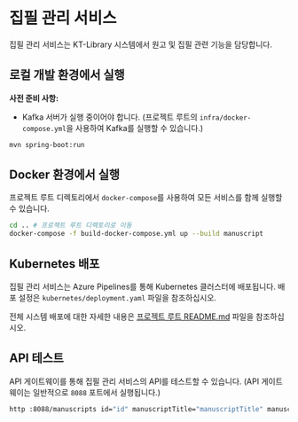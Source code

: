 # 집필 관리 서비스

집필 관리 서비스는 KT-Library 시스템에서 원고 및 집필 관련 기능을 담당합니다.

## 로컬 개발 환경에서 실행

**사전 준비 사항:**
*   Kafka 서버가 실행 중이어야 합니다. (프로젝트 루트의 `infra/docker-compose.yml`을 사용하여 Kafka를 실행할 수 있습니다.)

```bash
mvn spring-boot:run
```

## Docker 환경에서 실행

프로젝트 루트 디렉토리에서 `docker-compose`를 사용하여 모든 서비스를 함께 실행할 수 있습니다.

```bash
cd .. # 프로젝트 루트 디렉토리로 이동
docker-compose -f build-docker-compose.yml up --build manuscript
```

## Kubernetes 배포

집필 관리 서비스는 Azure Pipelines를 통해 Kubernetes 클러스터에 배포됩니다. 배포 설정은 `kubernetes/deployment.yaml` 파일을 참조하십시오.

전체 시스템 배포에 대한 자세한 내용은 [프로젝트 루트 README.md](../README.md) 파일을 참조하십시오.

## API 테스트

API 게이트웨이를 통해 집필 관리 서비스의 API를 테스트할 수 있습니다. (API 게이트웨이는 일반적으로 `8088` 포트에서 실행됩니다.)

```bash
http :8088/manuscripts id="id" manuscriptTitle="manuscriptTitle" manuscriptContent="manuscriptContent" authorId="authorId" authorName="authorName" authorIntroduction="authorIntroduction" createdAt="createdAt" updatedAt="updatedAt"
```